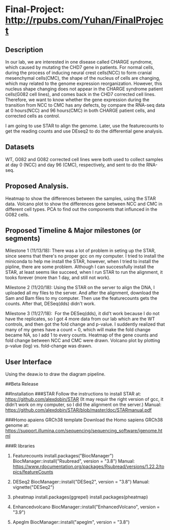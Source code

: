 # Final-Project: http://rpubs.com/Yuhan/FinalProject
## Description
In our lab, we are interested in one disease called CHARGE syndrome, which caused by mutating the CHD7 gene in patients. For normal cells, during the process of inducing neural crest cells(NCC) to form cranial mesenchymal cells(CMC), the shape of the nucleus of cells are changing, which may  related to the genome expression reorganization.  However, this nucleus shape changing does not appear in the CHARGE syndrome patient cells(G082 cell lines), and comes back in the CHD7 corrected cell lines. Therefore, we want to know whether the gene expression during the transition from NCC to CMC has any defects, by compare the RNA-seq data at 0 hours(NCC) and 96 hours(CMC) in both CHARGE patient cells, and corrected cells as control. 

I am going to use STAR to align the genome. Later, use the featurecounts to get the reading counts and use DEseq2 to do the differential gene analysis. 

## Datasets
WT, G082 and G082 corrected cell lines were both used to collect samples at day 0 (NCC) and day 96 (CMC), respectively, and sent to do the RNA-seq. 

## Proposed Analysis.  
Heatmap to show the differences between the samples, using the STAR data. 
Volcano plot to show the differences gene between NCC and CMC in different cell types. 
PCA to find out the components that influnced in the G082 cells.

## Proposed Timeline & Major milestones (or segments)
Milestone 1 (11/13/18): There was a lot of problem in seting up the STAR, since seems that there's no proper gcc on my computer. I tried to install the miniconda to help me install the STAR, however, when I tried to install the pipline, there are some problem. Although I can successfully install the STAR, at least seems like succeed, when I run STAR to run the alignment, it tooks forever (more than 1 day, and still not work). 

Milestone 2 (11/20/18): Using the STAR on the server to align the DNA, I uploaded all my files to the server. And after the alignment, download the Sam and Bam files to my computer. Then use the featurecounts gets the counts. After that, DESeq(dds) didn't work.

Milestone 3 (11/27/18):  For the DESeq(dds), it did't work because I do not have the replicates, so I got 4 more data from our lab which are the WT controls, and then got the fold change and p-value. I suddently realized that many of my genes have a count = 0, which will make the fold change became NA, so I add 1 to every counts. Heatmap of the gene counts and fold change between NCC and CMC were drawn. Volcano plot by plotting p-value (log) vs. fold-change was drawn.  

## User Interface
Using the deaw.io to draw the diagram pipeline.

##Beta Release

##Installation
###STAR
Follow the instructions to install STAR at: https://github.com/alexdobin/STAR (It may requir the right version of gcc, it didn’t work on my computer, so I did the alignment on the server.) 
Manual: https://github.com/alexdobin/STAR/blob/master/doc/STARmanual.pdf

###Homo apaiens GRCh38 template
Download the Homo sapiens GRCh38 genome at: https://support.illumina.com/sequencing/sequencing_software/igenome.html

###R libraries
1. Featurecounts
     install.packages("BiocManager")
     BiocManager::install("Rsubread", version = "3.8")
Manual: https://www.rdocumentation.org/packages/Rsubread/versions/1.22.2/topics/featureCounts

2. DESeq2
     BiocManager::install("DESeq2", version = "3.8")
Manual: vignette("DESeq2")
     
3. pheatmap
     install.packages(ggrepel)
     install.packages(pheatmap)

4. Enhancedvolcano
     BiocManager::install("EnhancedVolcano", version = "3.9")
     
5. Apeglm
     BiocManager::install("apeglm", version = "3.8")
     

